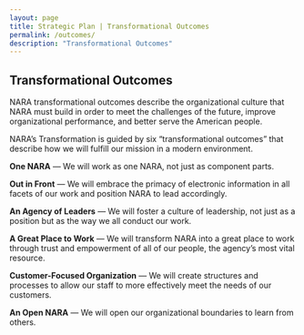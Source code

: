 ```yaml
---
layout: page
title: Strategic Plan | Transformational Outcomes
permalink: /outcomes/
description: "Transformational Outcomes"
---
```


## Transformational Outcomes

NARA transformational outcomes describe the organizational culture that NARA must build in order to meet the challenges of the future, improve organizational performance, and better serve the American people. 

NARA’s Transformation is guided by six “transformational outcomes” that describe how we will fulfill our mission in a modern environment.

**One NARA** — We will work as one NARA, not just as component parts.

**Out in Front** — We will embrace the primacy of electronic information in all facets of our work and position NARA to lead accordingly.

**An Agency of Leaders** — We will foster a culture of leadership, not just as a position but as the way we all conduct our work.

**A Great Place to Work** — We will transform NARA into a great place to work through trust and empowerment of all of our people, the agency’s most vital resource.

**Customer-Focused Organization** — We will create structures and processes to allow our staff to more effectively meet the needs of our customers.

**An Open NARA** — We will open our organizational boundaries to learn from others.
